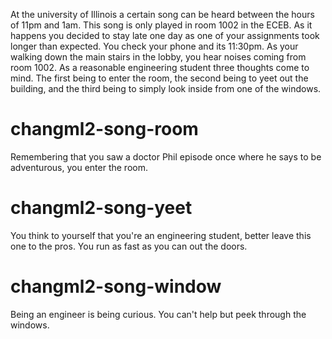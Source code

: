 At the university of Illinois a certain song can be heard between the hours of 11pm and 1am. This song is only played in room 1002 in the ECEB. As it happens you decided to stay late one day as one of your assignments took longer than expected. You check your phone and its 11:30pm. As your walking down the main stairs in the lobby, you hear noises coming from room 1002. As a reasonable engineering student three thoughts come to mind. The first being to enter the room, the second being to yeet out the building, and the third being to simply look inside from one of the windows.

# changml2-song-room
Remembering that you saw a doctor Phil episode once where he says to be adventurous, you enter the room.

# changml2-song-yeet
You think to yourself that you're an engineering student, better leave this one to the pros. You run as fast as you can out the doors.

# changml2-song-window
Being an engineer is being curious. You can't help but peek through the windows.
